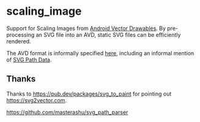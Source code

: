 # scaling_image

Support for Scaling Images from 
[Android Vector Drawables](https://developer.android.com/guide/topics/graphics/vector-drawable-resources).  By pre-processing
an SVG file into an AVD, static SVG files can be efficiently rendered.

The AVD format is informally specified
[here](https://developer.android.com/reference/android/graphics/drawable/VectorDrawable),
including an informal mention of [SVG Path Data](https://www.w3.org/TR/SVG/paths.html#TheDProperty).


## Thanks

Thanks to https://pub.dev/packages/svg_to_paint for pointing
out https://svg2vector.com.

https://github.com/masterashu/svg_path_parser
